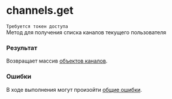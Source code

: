 # channels.get
`Требуется токен доступа`  
Метод для получения списка каналов текущего пользователя

### Результат
Возвращает массив [объектов каналов](https://github.com/EcostCompony/specter_api_documentation/blob/master/Объекты/Канал.md#канал).

### Ошибки
В ходе выполнения могут произойти [общие ошибки](https://github.com/EcostCompony/specter_api_documentation/blob/master/Основное/Обработка%20ошибок.md#коды-общих-ошибок).